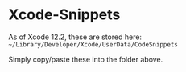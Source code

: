 # Xcode-Snippets

As of Xcode 12.2, these are stored here:
`~/Library/Developer/Xcode/UserData/CodeSnippets`

Simply copy/paste these into the folder above.
